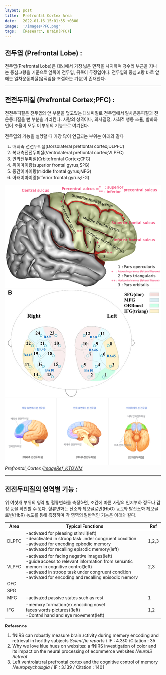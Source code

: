 ```yaml
---
layout: post
title:  Prefrontal Cortex Area
date:   2022-01-16 15:01:35 +0300
image:  '/images/PFC.png'
tags:   [Research, Brain(PFC)]
---
```



## 전두엽 (Prefrontal Lobe) : <br/>
전두엽(Prefrontal Lobe)은 대뇌에서 가장 넓은 면적을 차지하며 정수리 부근을 지나는 중심고랑을 기준으로 앞쪽이 전두엽, 뒤쪽이 두정엽이다. 전두엽의 중심고랑 바로 앞에는 일차운동피질(움직임을 조절하는 기능)이 존재한다.

___

## 전전두피질 (Prefrontal Cortex;PFC) : <br/>
전전두피질은 전두엽의 앞 부분을 덮고있는 대뇌피질로 전두엽에서 일차운동피질과 전운동피질을 뺀 부분을 가리킨다. 사람의 성격이나, 의사결정, 사회적 행동 조율, 발화와 언어 조율이 모두 이 부위의 기능으로 여겨진다. <br/>

전두엽의 기능을 설명할 때 가장 많이 언급되는 부위는 아래와 같다.<br/>


1. 배외측 전전두피질(Dorsolateral prefrontal cortex;DLPFC)<br/>
2. 복내측전전두피질(Ventrolateral prefrontal cortex;VLPFC)<br/>
3. 안와전두피질(Orbitofrontal Cortex;OFC)<br/>
4. 위이마이랑(superior frontal gyrus;SPG)<br/>
5. 중간이마이랑(middle frontal gyrus;MFG)<br/>
6. 아래이마이랑(inferior frontal gyrus;IFG)<br/>

<div class="gallery-box">
  <div class="gallery">
    <img src="/images/Posting/ResearchReview/fNIRS/14.png" alt="Project">
    <img src="/images/Posting/ResearchReview/fNIRS/18.png" alt="Project">
  </div>
</div>

<div class="gallery-box">
  <div class="gallery">
    <img src="/images/Posting/ResearchReview/fNIRS/19.png" alt="Project">
  </div>
    <em>Prefrontal_Cortex /<a href="https://www.ktown1st.com/blog/BodynbrainWilshire/15039" target="_blank">ImageRef_KTOWM</a></em>
</div>

___

## 전전두피질의 영역별 기능 : <br/>
위 여섯개 부위의 영역 별 혈류변화를 측정하면, 조건에 따른 사람의 인지부하 정도나 감정 등을 확인할 수 있다.
혈류변화는 산소화 헤모글로빈(HbO) 농도와 탈산소화 헤모글로빈(HbR) 농도를 통해 측정하며 각 영역의 일반적인 기능은 아래와 같다.

|Area|Typical Functions|Ref|
|------|---|---|
|DLPFC|-activated for pleasing stimuli(left)<br/>-deactivated in stroop task under congruent condition<br/>-avtivated for encoding episodic memory<br/>-avtivated for recalling episodic memory(left)|1,2,3|
|VLPFC|-activated for facing negative images(left)<br/>-guide access to relevant information from semantic memory in cognitive control(left)<br/>-activated in stroop task under congruent condition<br/>-avtivated for encoding and recalling episodic memory<br/>|2,3|
|OFC||
|SPG|||
|MFG|-activated passive states such as rest<br/>|1|
|IFG|-memory formation(ex.encoding novel faces·words·pictures)(left)<br/>-Control hand and eye movement(left)|1,2|

**Reference**<br/>
1. fNIRS can robustly measure brain activity during memory encoding and retrieval in healthy subjects *Scientific reports* / IF : 4.380 /Citation : 35<br/>
2. Why we love blue hues on websites: a fNIRS investigation of color and its impact on the neural processing of ecommerce websites *NeuroIS Retreat*<br/>
3. Left ventrolateral prefrontal cortex and the cognitive control of memory *Neuropsychologia* / IF : 3.139 / Citation : 1401<br/>




